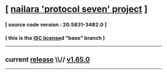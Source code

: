 
# [ [nailara 'protocol seven' project](http://src.nailara.net/) ]

### [ source code version : 20.5831-3482.0 ]

### ( this is the [ISC license](license)d "base" branch )
---
## current [release](https://github.com/anotherlink/nailara/releases) \\\\// [v1.65.0](https://github.com/anotherlink/nailara/releases/tag/v1.65.0)
---
